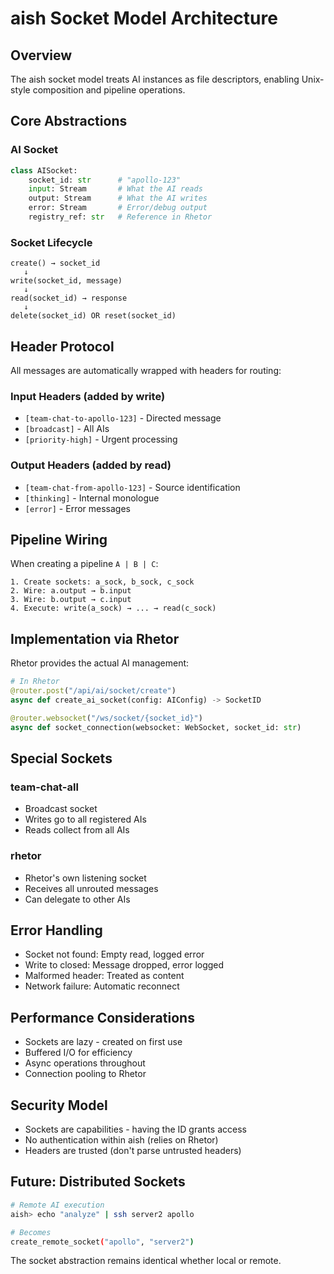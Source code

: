 # aish Socket Model Architecture

## Overview

The aish socket model treats AI instances as file descriptors, enabling Unix-style composition and pipeline operations.

## Core Abstractions

### AI Socket
```python
class AISocket:
    socket_id: str      # "apollo-123"
    input: Stream       # What the AI reads
    output: Stream      # What the AI writes
    error: Stream       # Error/debug output
    registry_ref: str   # Reference in Rhetor
```

### Socket Lifecycle

```
create() → socket_id
   ↓
write(socket_id, message)
   ↓
read(socket_id) → response  
   ↓
delete(socket_id) OR reset(socket_id)
```

## Header Protocol

All messages are automatically wrapped with headers for routing:

### Input Headers (added by write)
- `[team-chat-to-apollo-123]` - Directed message
- `[broadcast]` - All AIs
- `[priority-high]` - Urgent processing

### Output Headers (added by read)  
- `[team-chat-from-apollo-123]` - Source identification
- `[thinking]` - Internal monologue
- `[error]` - Error messages

## Pipeline Wiring

When creating a pipeline `A | B | C`:

```
1. Create sockets: a_sock, b_sock, c_sock
2. Wire: a.output → b.input
3. Wire: b.output → c.input  
4. Execute: write(a_sock) → ... → read(c_sock)
```

## Implementation via Rhetor

Rhetor provides the actual AI management:

```python
# In Rhetor
@router.post("/api/ai/socket/create")
async def create_ai_socket(config: AIConfig) -> SocketID

@router.websocket("/ws/socket/{socket_id}")
async def socket_connection(websocket: WebSocket, socket_id: str)
```

## Special Sockets

### team-chat-all
- Broadcast socket
- Writes go to all registered AIs
- Reads collect from all AIs

### rhetor
- Rhetor's own listening socket
- Receives all unrouted messages
- Can delegate to other AIs

## Error Handling

- Socket not found: Empty read, logged error
- Write to closed: Message dropped, error logged  
- Malformed header: Treated as content
- Network failure: Automatic reconnect

## Performance Considerations

- Sockets are lazy - created on first use
- Buffered I/O for efficiency
- Async operations throughout
- Connection pooling to Rhetor

## Security Model

- Sockets are capabilities - having the ID grants access
- No authentication within aish (relies on Rhetor)
- Headers are trusted (don't parse untrusted headers)

## Future: Distributed Sockets

```bash
# Remote AI execution
aish> echo "analyze" | ssh server2 apollo

# Becomes
create_remote_socket("apollo", "server2")
```

The socket abstraction remains identical whether local or remote.
